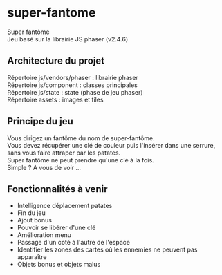 # super-fantome
Super fantôme  
Jeu basé sur la librairie JS phaser (v2.4.6)

## Architecture du projet
Répertoire js/vendors/phaser : librairie phaser  
Répertoire js/component : classes principales  
Répertoire js/state : state (phase de jeu phaser)  
Répertoire assets : images et tiles

## Principe du jeu
Vous dirigez un fantôme du nom de super-fantôme.  
Vous devez récupérer une clé de couleur puis l'insérer dans une serrure, sans vous faire attraper par les patates.  
Super fantôme ne peut prendre qu'une clé à la fois.  
Simple ? A vous de voir ...

## Fonctionnalités à venir
- Intelligence déplacement patates
- Fin du jeu
- Ajout bonus
- Pouvoir se libérer d'une clé
- Amélioration menu
- Passage d'un coté à l'autre de l'espace
- Identifier les zones des cartes où les ennemies ne peuvent pas apparaître
- Objets bonus et objets malus